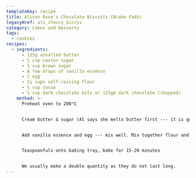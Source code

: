 ```yaml
---
templateKey: recipe
title: Alison Rose's Chocolate Biscuits (Brake Pads)
legacyHref: als_choccy_biccys
category: Cakes and Desserts
tags:
  - cookies
recipes:
  - ingredients:
      - 125g unsalted butter
      - ½ cup caster sugar
      - ½ cup brown sugar
      - A few drops of vanilla essence
      - 1 egg
      - 1¼ cups self-raising flour
      - ¼ cup cocoa
      - ½ cup dark chocolate bits or 125gm dark chocolate (chopped)
    method: >-
      Preheat oven to 200°C


      Cream butter & sugar (Al says she melts butter first --- it is quicker and seems to work the same)


      Add vanilla essence and egg --- mix well. Mix together flour and cocoa, add to mixture with chocolate.


      Teaspoonfuls onto baking tray, bake for 15-20 minutes


      We usually make a double quantity as they do not last long.
---
```

